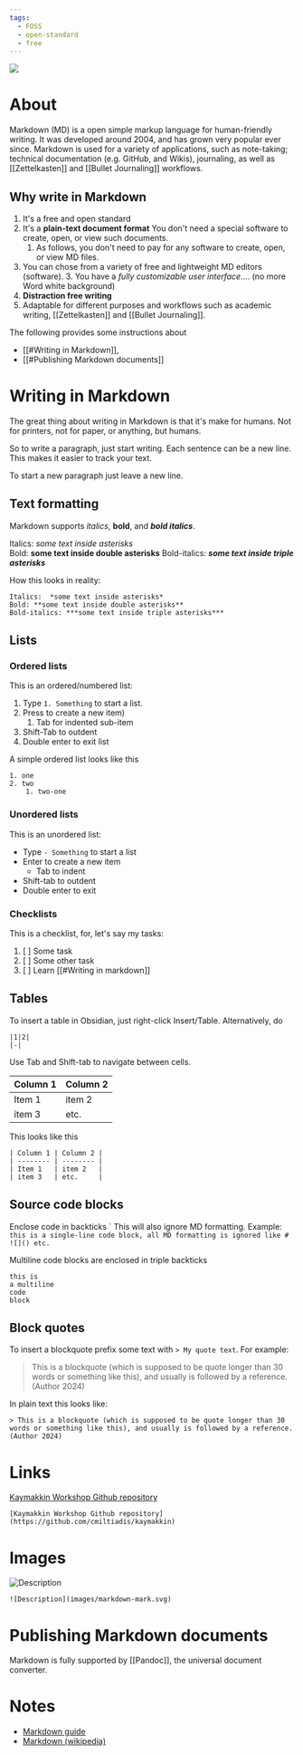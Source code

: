```yaml
---
tags:
  - FOSS
  - open-standard
  - free
---
```

![](images/markdown-mark.svg)
# About 
Markdown (MD) is a open simple markup language for human-friendly writing. 
It was developed around 2004, and has grown very popular ever since. 
Markdown is used for a variety of applications, such as note-taking; technical documentation (e.g. GitHub, and Wikis), journaling, as well as [[Zettelkasten]] and [[Bullet Journaling]] workflows. 
## Why write in Markdown 
1. It's a free and open standard 
3. It's a **plain-text document format** 
   You don't need a special software to create, open, or view such documents. 
	1. As follows, you don't need to pay for any software to create, open, or view MD files. 
1. You can chose from a variety of free and lightweight MD editors (software). 
	3. You have a *fully customizable user interface*.... (no more Word white background)
3. **Distraction free writing**  
4. Adaptable for different purposes and workflows such as academic writing, [[Zettelkasten]] and [[Bullet Journaling]]. 

The following provides some instructions about
- [[#Writing in Markdown]], 
- [[#Publishing Markdown documents]]


# Writing in Markdown 

The great thing about writing in Markdown is that it's make for humans. 
Not for printers, not for paper, or anything, but humans. 

So to write a paragraph, just start writing. 
Each sentence can be a new line.
This makes it easier to track your text. 

To start a new paragraph just leave a new line. 
## Text formatting 

Markdown supports *italics*, **bold**, and ***bold italics***. 

Italics:  *some text inside asterisks*   
Bold: **some text inside double asterisks**
Bold-italics: ***some text inside triple asterisks***

How this looks in reality: 
```
Italics:  *some text inside asterisks*   
Bold: **some text inside double asterisks**
Bold-italics: ***some text inside triple asterisks***
```

## Lists 

### Ordered lists 
This is an ordered/numbered list: 
1. Type `1. Something` to start a list. 
2. Press to create a new item)
	1. Tab for indented sub-item 
4. Shift-Tab to  outdent 
5. Double enter to exit list 


A simple ordered list looks like this 
```
1. one 
2. two 
	1. two-one

```
### Unordered lists 
This is an unordered list: 
- Type `- Something` to start a list
- Enter to create a new item 
	- Tab to indent 
- Shift-tab to outdent 
- Double enter to exit 
### Checklists  

This is a checklist, for, let's say my tasks: 
1. [ ] Some task 
3. [ ] Some other task
4. [ ] Learn [[#Writing in markdown]]
## Tables 

To insert a table in Obsidian, just right-click Insert/Table. 
Alternatively, do 

```
|1|2|
|-| 
```


Use Tab and Shift-tab to navigate between cells.  

| Column 1 | Column 2 |
| -------- | -------- |
| Item 1   | item 2   |
| item 3   | etc.     |

This looks like this 
```
| Column 1 | Column 2 |
| -------- | -------- |
| Item 1   | item 2   |
| item 3   | etc.     |

```

## Source code blocks 

Enclose code in backticks \` 
This will also ignore MD formatting. 
Example: 
`this is a single-line code block, all MD formatting is ignored like # ![]() etc.`

Multiline code blocks are enclosed in triple backticks 
```
this is 
a multiline 
code 
block 
```
## Block quotes 

To insert a blockquote prefix some text with `> My quote text`. 
For example: 

> This is a blockquote (which is supposed to be quote longer than 30 words or something like this), and usually is followed by a reference. (Author 2024)

In plain text this looks like: 

```
> This is a blockquote (which is supposed to be quote longer than 30 words or something like this), and usually is followed by a reference. (Author 2024)
```

# Links 

[Kaymakkin Workshop Github repository](https://github.com/cmiltiadis/kaymakkin)
```
[Kaymakkin Workshop Github repository](https://github.com/cmiltiadis/kaymakkin)
```

# Images 

![Description](images/markdown-mark.svg)

```
![Description](images/markdown-mark.svg)
```

# Publishing Markdown documents 

Markdown is fully supported by [[Pandoc]],  the universal document converter. 
#  Notes 
- [Markdown guide](https://www.markdownguide.org/)
- [Markdown (wikipedia)](https://en.wikipedia.org/wiki/Markdown)
